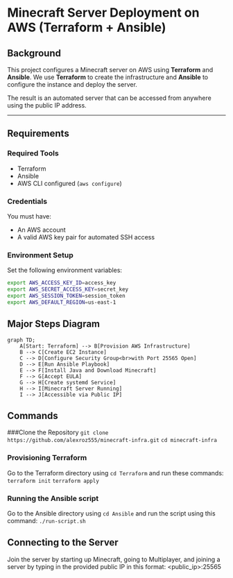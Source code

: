# Minecraft Server Deployment on AWS (Terraform + Ansible)

## Background

This project configures a Minecraft server on AWS using **Terraform** and **Ansible**. We use **Terraform** to create the infrastructure and **Ansible** to configure the instance and deploy the server.

The result is an automated server that can be accessed from anywhere using the public IP address.

---

## Requirements

### Required Tools

- Terraform
- Ansible
- AWS CLI configured (`aws configure`)

### Credentials

You must have:

- An AWS account
- A valid AWS key pair for automated SSH access

### Environment Setup

Set the following environment variables:

```bash
export AWS_ACCESS_KEY_ID=access_key
export AWS_SECRET_ACCESS_KEY=secret_key
export AWS_SESSION_TOKEN=session_token
export AWS_DEFAULT_REGION=us-east-1
```
## Major Steps Diagram
```mermaid
graph TD;
    A[Start: Terraform] --> B[Provision AWS Infrastructure]
    B --> C[Create EC2 Instance]
    C --> D[Configure Security Group<br>with Port 25565 Open]
    D --> E[Run Ansible Playbook]
    E --> F[Install Java and Download Minecraft]
    F --> G[Accept EULA]
    G --> H[Create systemd Service]
    H --> I[Minecraft Server Running]
    I --> J[Accessible via Public IP]
```

## Commands
###Clone the Repository
`git clone https://github.com/alexroz555/minecraft-infra.git`
`cd minecraft-infra`
### Provisioning Terraform
Go to the Terraform directory using `cd Terraform` and run these commands:
`terraform init`
`terraform apply`
### Running the Ansible script
Go to the Ansible directory using `cd Ansible` and run the script using this command:
`./run-script.sh`
## Connecting to the Server
Join the server by starting up Minecraft, going to Multiplayer, and joining a server by typing in the provided public IP in this format: <public_ip>:25565

